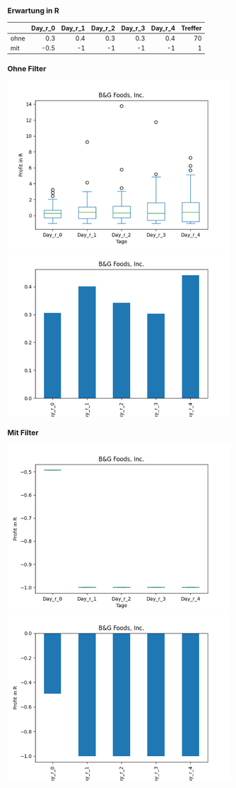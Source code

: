 ### Erwartung in R
|      |   Day_r_0 |   Day_r_1 |   Day_r_2 |   Day_r_3 |   Day_r_4 |   Treffer |
|:-----|----------:|----------:|----------:|----------:|----------:|----------:|
| ohne |       0.3 |       0.4 |       0.3 |       0.3 |       0.4 |        70 |
| mit  |      -0.5 |      -1   |      -1   |      -1   |      -1   |         1 |

### Ohne Filter
![image info](./data/BGS_box_all.png)
![image info](./data/BGS_median_all.png)

### Mit Filter
![image info](./data/BGS_box_filtered.png)
![image info](./data/BGS_median_filtered.png)